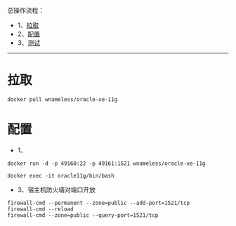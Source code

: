 总操作流程：
- 1、[拉取](#docker-01)
- 2、[配置](#docker-02)
- 3、[测试](#docker-03)

***

# 拉取

```
docker pull wnameless/oracle-xe-11g
```

# 配置

- 1、

```
docker run -d -p 49160:22 -p 49161:1521 wnameless/oracle-xe-11g

docker exec -it oracle11g/bin/bash  
```

- 3、宿主机防火墙对端口开放

```shell
firewall-cmd --permanent --zone=public --add-port=1521/tcp
firewall-cmd --reload
firewall-cmd --zone=public --query-port=1521/tcp
```